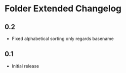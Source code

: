 # Folder Extended Changelog

## 0.2
- Fixed alphabetical sorting only regards basename

## 0.1
- Initial release
